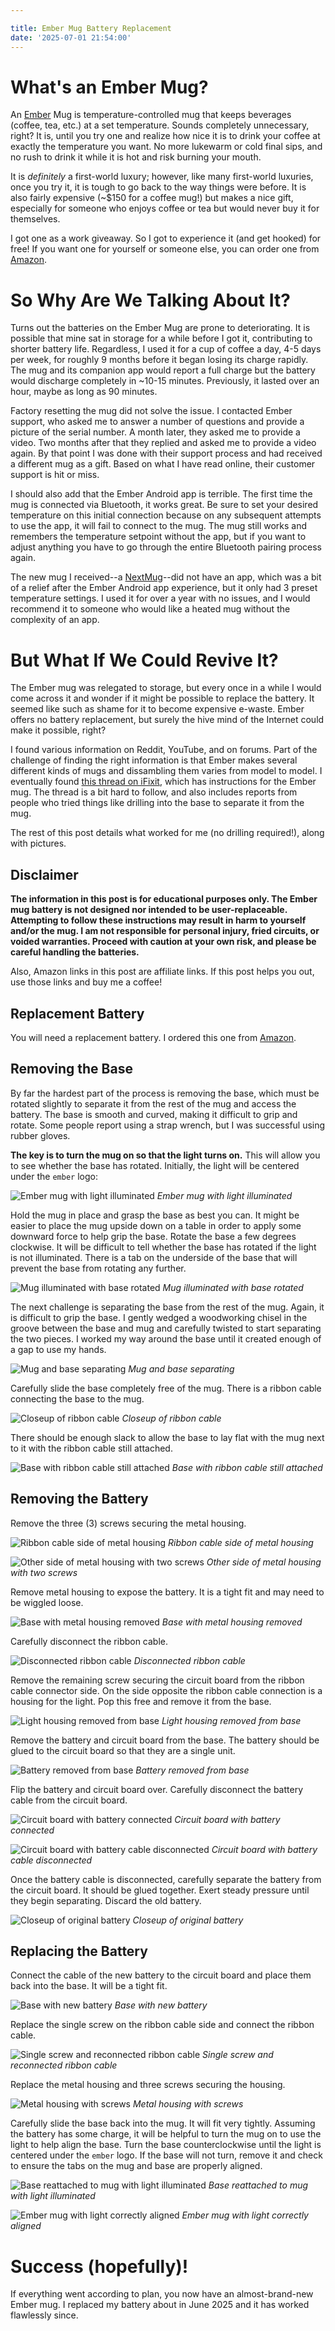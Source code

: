 ```yaml
---

title: Ember Mug Battery Replacement
date: '2025-07-01 21:54:00'
---
```


# What's an Ember Mug?

An [Ember](https://ember.com/) Mug is temperature-controlled mug that keeps beverages (coffee, tea, etc.) at a set temperature. Sounds completely unnecessary, right? It is, until you try one and realize how nice it is to drink your coffee at exactly the temperature you want. No more lukewarm or cold final sips, and no rush to drink it while it is hot and risk burning your mouth.

It is *definitely* a first-world luxury; however, like many first-world luxuries, once you try it, it is tough to go back to the way things were before. It is also fairly expensive (~$150 for a coffee mug!) but makes a nice gift, especially for someone who enjoys coffee or tea but would never buy it for themselves.

I got one as a work giveaway. So I got to experience it (and get hooked) for free! If you want one for yourself or someone else, you can order one from [Amazon](https://amzn.to/4lyRpkT).

# So Why Are We Talking About It?

Turns out the batteries on the Ember Mug are prone to deteriorating. It is possible that mine sat in storage for a while before I got it, contributing to shorter battery life. Regardless, I used it for a cup of coffee a day, 4-5 days per week, for roughly 9 months before it began losing its charge rapidly. The mug and its companion app would report a full charge but the battery would discharge completely in ~10-15 minutes. Previously, it lasted over an hour, maybe as long as 90 minutes.

Factory resetting the mug did not solve the issue. I contacted Ember support, who asked me to answer a number of questions and provide a picture of the serial number. A month later, they asked me to provide a video. Two months after that they replied and asked me to provide a video again. By that point I was done with their support process and had received a different mug as a gift. Based on what I have read online, their customer support is hit or miss.

I should also add that the Ember Android app is terrible. The first time the mug is connected via Bluetooth, it works great. Be sure to set your desired temperature on this initial connection because on any subsequent attempts to use the app, it will fail to connect to the mug. The mug still works and remembers the temperature setpoint without the app, but if you want to adjust anything you have to go through the entire Bluetooth pairing process again.

The new mug I received--a [NextMug](https://nextmug.com/)--did not have an app, which was a bit of a relief after the Ember Android app experience, but it only had 3 preset temperature settings. I used it for over a year with no issues, and I would recommend it to someone who would like a heated mug without the complexity of an app.

# But What If We Could Revive It?

The Ember mug was relegated to storage, but every once in a while I would come across it and wonder if it might be possible to replace the battery. It seemed like such as shame for it to become expensive e-waste. Ember offers no battery replacement, but surely the hive mind of the Internet could make it possible, right?

I found various information on Reddit, YouTube, and on forums. Part of the challenge of finding the right information is that Ember makes several different kinds of mugs and dissambling them varies from model to model. I eventually found [this thread on iFixit](https://www.ifixit.com/Answers/View/759178/How+to+change+the+battery+in+an+Ember+Mug), which has instructions for the Ember mug. The thread is a bit hard to follow, and also includes reports from people who tried things like drilling into the base to separate it from the mug.

The rest of this post details what worked for me (no drilling required!), along with pictures.

## Disclaimer

**The information in this post is for educational purposes only. The Ember mug battery is not designed nor intended to be user-replaceable. Attempting to follow these instructions may result in harm to yourself and/or the mug. I am not responsible for personal injury, fried circuits, or voided warranties. Proceed with caution at your own risk, and please be careful handling the batteries.**

Also, Amazon links in this post are affiliate links. If this post helps you out, use those links and buy me a coffee!

## Replacement Battery

You will need a replacement battery. I ordered this one from [Amazon](https://amzn.to/46q1Y5B).

## Removing the Base

By far the hardest part of the process is removing the base, which must be rotated slightly to separate it from the rest of the mug and access the battery. The base is smooth and curved, making it difficult to grip and rotate. Some people report using a strap wrench, but I was successful using rubber gloves. 

**The key is to turn the mug on so that the light turns on.** This will allow you to see whether the base has rotated. Initially, the light will be centered under the `ember` logo:

![Ember mug with light illuminated](https://i.imgur.com/PVu4Y1B.jpeg)
*Ember mug with light illuminated*

Hold the mug in place and grasp the base as best you can. It might be easier to place the mug upside down on a table in order to apply some downward force to help grip the base. Rotate the base a few degrees  clockwise. It will be difficult to tell whether the base has rotated if the light is not illuminated. There is a tab on the underside of the base that will prevent the base from rotating any further.

![Mug illuminated with base rotated](https://i.imgur.com/fVnD4g3.jpeg)
*Mug illuminated with base rotated*

The next challenge is separating the base from the rest of the mug. Again, it is difficult to grip the base. I gently wedged a woodworking chisel in the groove between the base and mug and carefully twisted to start separating the two pieces. I worked my way around the base until it created enough of a gap to use my hands.

![Mug and base separating](https://i.imgur.com/XvBWo9z.jpeg)
*Mug and base separating*

Carefully slide the base completely free of the mug. There is a ribbon cable connecting the base to the mug.

![Closeup of ribbon cable](https://i.imgur.com/o5Bi26Z.jpeg)
*Closeup of ribbon cable*

There should be enough slack to allow the base to lay flat with the mug next to it with the ribbon cable still attached.

![Base with ribbon cable still attached](https://i.imgur.com/KxPvRWS.jpeg)
*Base with ribbon cable still attached*

## Removing the Battery

Remove the three (3) screws securing the metal housing.

![Ribbon cable side of metal housing](https://i.imgur.com/cEtUFKU.jpeg)
*Ribbon cable side of metal housing*

![Other side of metal housing with two screws](https://i.imgur.com/b5k7gU2.jpeg)
*Other side of metal housing with two screws*

Remove metal housing to expose the battery. It is a tight fit and may need to be wiggled loose.

![Base with metal housing removed](https://i.imgur.com/TjnVrpm.jpeg)
*Base with metal housing removed*

Carefully disconnect the ribbon cable.

![Disconnected ribbon cable](https://i.imgur.com/VtxeZYj.jpeg)
*Disconnected ribbon cable*

Remove the remaining screw securing the circuit board from the ribbon cable connector side. On the side opposite the ribbon cable connection is a housing for the light. Pop this free and remove it from the base.

![Light housing removed from base](https://i.imgur.com/JsCPzAb.jpeg)
*Light housing removed from base*

Remove the battery and circuit board from the base. The battery should be glued to the circuit board so that they are a single unit.

![Battery removed from base](https://i.imgur.com/b13wQGf.jpeg)
*Battery removed from base*

Flip the battery and circuit board over. Carefully disconnect the battery cable from the circuit board.

![Circuit board with battery connected](https://i.imgur.com/pnBgiui.jpeg)
*Circuit board with battery connected*

![Circuit board with battery cable disconnected](https://i.imgur.com/7myZAbX.jpeg)
*Circuit board with battery cable disconnected*
  
Once the battery cable is disconnected, carefully separate the battery from the circuit board. It should be glued together. Exert steady pressure until they begin separating. Discard the old battery.

![Closeup of original battery](https://i.imgur.com/gOQlOLe.jpeg)
*Closeup of original battery*

## Replacing the Battery

Connect the cable of the new battery to the circuit board and place them back into the base. It will be a tight fit.

![Base with new battery](https://i.imgur.com/IPOKZGI.jpeg)
*Base with new battery*

Replace the single screw on the ribbon cable side and connect the ribbon cable.

![Single screw and reconnected ribbon cable](https://i.imgur.com/QBrcjSn.jpeg)
*Single screw and reconnected ribbon cable*

Replace the metal housing and three screws securing the housing.

![Metal housing with screws](https://i.imgur.com/QTSzTWj.jpeg)
*Metal housing with screws*

Carefully slide the base back into the mug. It will fit very tightly. Assuming the battery has some charge, it will be helpful to turn the mug on to use the light to help align the base. Turn the base counterclockwise until the light is centered under the `ember` logo. If the base will not turn, remove it and check to ensure the tabs on the mug and base are properly aligned.

![Base reattached to mug with light illuminated](https://i.imgur.com/fVnD4g3.jpeg)
*Base reattached to mug with light illuminated*

![Ember mug with light correctly aligned](https://i.imgur.com/PVu4Y1B.jpeg)
*Ember mug with light correctly aligned*

# Success (hopefully)!

If everything went according to plan, you now have an almost-brand-new Ember mug. I replaced my battery about in June 2025 and it has worked flawlessly since.



